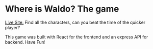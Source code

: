 # Where is Waldo? The game

[Live Site:](https://whereiswaldonow.netlify.app/) Find all the characters, can you beat the time of the quicker player?

This game was built with React for the frontend and an express API for backend. Have Fun!
